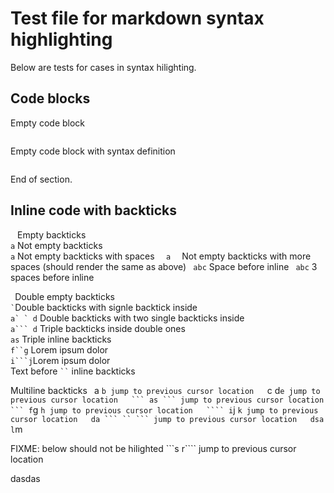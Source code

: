 # Test file for markdown syntax highlighting
Below are tests for cases in syntax hilighting.

## Code blocks
Empty code block
```
```
Empty code block with syntax definition
```python
```
End of section.

## Inline code with backticks
` ` Empty backticks  
`a` Not empty backticks  
` a ` Not empty backticks with spaces
`   a   ` Not empty backticks with more spaces (should render the same as above)
 ` abc` Space before inline
   ` abc` 3 spaces before inline

`` ``Double empty backticks  
`` ` ``Double backticks with signle backtick inside  
`` a` ` d `` Double backticks with two single backticks inside  
`` a``` d `` Triple backticks inside double ones  
``` as ``` Triple inline backticks  
``` f``g ``` Lorem ipsum dolor  
```` i```j ````Lorem ipsum dolor  
Text before ``` `` ``` inline backticks  

Multiline backticks
`` ``a ``b jump to previous cursor location  
``c d``e jump to previous cursor location  
``` as ``` jump to previous cursor location  
``` f``g ```h jump to previous cursor location  
```` i```j ````k jump to previous cursor location  
da ``` `` ``` jump to previous cursor location  
dsa l````m

FIXME: below should not be hilighted
```s r```` jump to previous cursor location  

dasdas

